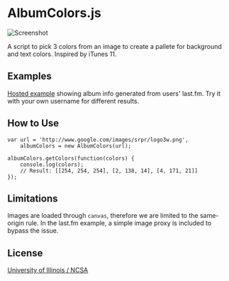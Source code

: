 # AlbumColors.js

![Screenshot](http://chengyin.github.com/albumcolors/screenshot.png)

A script to pick 3 colors from an image to create a pallete for
background and text colors. Inspired by iTunes 11.

## Examples

[Hosted example](http://albumcolors.chengyinliu.com/examples/lastfm?lastfm=willowm)
showing album info generated from users' last.fm. Try it with your own
username for different results.

## How to Use
	var url = 'http://www.google.com/images/srpr/logo3w.png',
		albumColors = new AlbumColors(url);

	albumColors.getColors(function(colors) {
		console.log(colors);
		// Result: [[254, 254, 254], [2, 138, 14], [4, 171, 21]]
	});

## Limitations

Images are loaded through `canvas`, therefore we are limited to the
same-origin rule. In the last.fm example, a simple image proxy is
included to bypass the issue.
	
## License
[University of Illinois / NCSA](http://opensource.org/licenses/NCSA)
